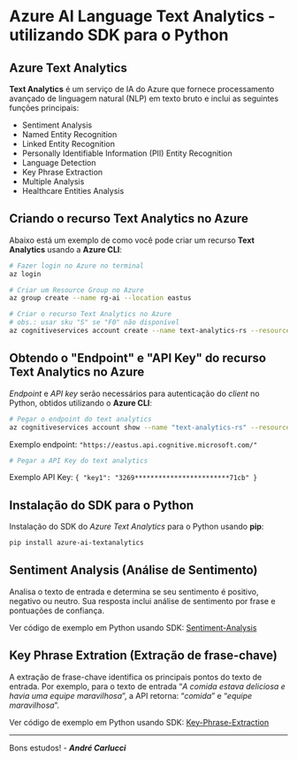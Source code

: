 # Azure AI Language Text Analytics - utilizando SDK para o Python

## Azure Text Analytics

**Text Analytics** é um serviço de IA do Azure que fornece processamento avançado de linguagem natural (NLP) em texto bruto e inclui as seguintes funções principais:

- Sentiment Analysis
- Named Entity Recognition
- Linked Entity Recognition
- Personally Identifiable Information (PII) Entity Recognition
- Language Detection
- Key Phrase Extraction
- Multiple Analysis
- Healthcare Entities Analysis

## Criando o recurso Text Analytics no Azure

Abaixo está um exemplo de como você pode criar um recurso **Text Analytics** usando a **Azure CLI**:

```bash
# Fazer login no Azure no terminal
az login
```

```bash
# Criar um Resource Group no Azure
az group create --name rg-ai --location eastus
```

```bash
# Criar o recurso Text Analytics no Azure
# obs.: usar sku "S" se "F0" não disponível
az cognitiveservices account create --name text-analytics-rs --resource-group rg-ai --kind TextAnalytics --sku F0 --location eastus --yes
```

## Obtendo o "Endpoint" e "API Key" do recurso Text Analytics no Azure

*Endpoint* e *API key* serão necessários para autenticação do *client* no Python, obtidos utilizando o **Azure CLI**:

```bash
# Pegar o endpoint do text analytics
az cognitiveservices account show --name "text-analytics-rs" --resource-group "rg-ai" --query "properties.endpoint"
```

Exemplo endpoint: `"https://eastus.api.cognitive.microsoft.com/"`

```bash
# Pegar a API Key do text analytics

```

Exemplo API Key: `{ "key1": "3269************************71cb" }`

## Instalação do SDK para o Python

Instalação do SDK do *Azure Text Analytics* para o Python usando **pip**:

```bash
pip install azure-ai-textanalytics
```

## Sentiment Analysis (Análise de Sentimento)

Analisa o texto de entrada e determina se seu sentimento é positivo, negativo ou neutro. Sua resposta inclui análise de sentimento por frase e pontuações de confiança.

Ver código de exemplo em Python usando SDK: [Sentiment-Analysis](./Sentiment-Analysis/sentiment_analysis.py)

## Key Phrase Extration (Extração de frase-chave)

A extração de frase-chave identifica os principais pontos do texto de entrada. Por exemplo, para o texto de entrada “*A comida estava deliciosa e havia uma equipe maravilhosa*”, a API retorna: “*comida*” e “*equipe maravilhosa*”.

Ver código de exemplo em Python usando SDK: [Key-Phrase-Extraction](./Key-Phrase-Extraction/key_phrase_extraction.py)

---
Bons estudos! - ***André Carlucci***
